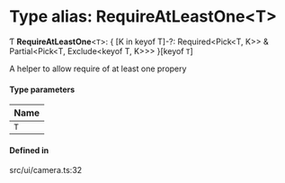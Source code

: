 # Type alias: RequireAtLeastOne\<T\>

Ƭ **RequireAtLeastOne**\<`T`\>: \{ [K in keyof T]-?: Required\<Pick\<T, K\>\> & Partial\<Pick\<T, Exclude\<keyof T, K\>\>\> }[keyof `T`]

A helper to allow require of at least one propery

#### Type parameters

| Name |
| :------ |
| `T` |

#### Defined in

src/ui/camera.ts:32
